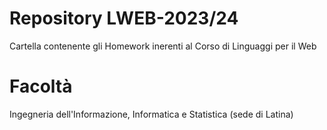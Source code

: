 # Repository LWEB-2023/24
  Cartella contenente gli Homework inerenti al Corso di Linguaggi per il Web
# Facoltà
  Ingegneria dell'Informazione, Informatica e Statistica (sede di Latina)
